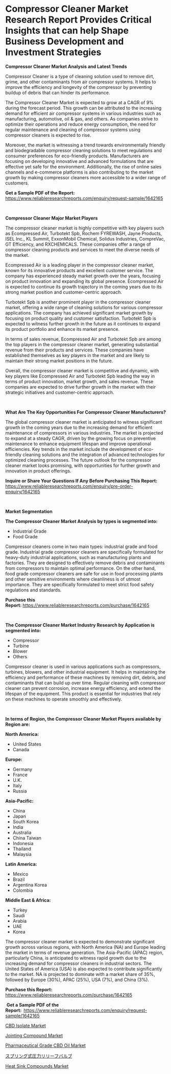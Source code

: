 <p><h1>Compressor Cleaner Market Research Report Provides Critical Insights that can help Shape Business Development and Investment Strategies</h1></p><p><strong>Compressor Cleaner Market Analysis and Latest Trends</strong></p>
<p><p>Compressor Cleaner is a type of cleaning solution used to remove dirt, grime, and other contaminants from air compressor systems. It helps to improve the efficiency and longevity of the compressor by preventing buildup of debris that can hinder its performance.</p><p>The Compressor Cleaner Market is expected to grow at a CAGR of 9% during the forecast period. This growth can be attributed to the increasing demand for efficient air compressor systems in various industries such as manufacturing, automotive, oil & gas, and others. As companies strive to optimize their operations and reduce energy consumption, the need for regular maintenance and cleaning of compressor systems using compressor cleaners is expected to rise.</p><p>Moreover, the market is witnessing a trend towards environmentally friendly and biodegradable compressor cleaning solutions to meet regulations and consumer preferences for eco-friendly products. Manufacturers are focusing on developing innovative and advanced formulations that are effective yet safe for the environment. Additionally, the rise of online sales channels and e-commerce platforms is also contributing to the market growth by making compressor cleaners more accessible to a wider range of customers.</p></p>
<p><strong>Get a Sample PDF of the Report:&nbsp;</strong> <a href="https://www.reliableresearchreports.com/enquiry/request-sample/1642165">https://www.reliableresearchreports.com/enquiry/request-sample/1642165</a></p>
<p>&nbsp;</p>
<p><strong>Compressor Cleaner Major Market Players</strong></p>
<p><p>The compressor cleaner market is highly competitive with key players such as Ecompressed Air, Turbotekt Spb, Rochem FYREWASH, Jayne Products, ISEL Inc., KL Summit, ExxonMobil Chemical, Solidus Industries, CompreVac, GT Efficiency, and RXCHEMICALS. These companies offer a range of compressor cleaning products and services to meet the diverse needs of the market. </p><p>Ecompressed Air is a leading player in the compressor cleaner market, known for its innovative products and excellent customer service. The company has experienced steady market growth over the years, focusing on product innovation and expanding its global presence. Ecompressed Air is expected to continue its growth trajectory in the coming years due to its strong market position and customer-centric approach.</p><p>Turbotekt Spb is another prominent player in the compressor cleaner market, offering a wide range of cleaning solutions for various compressor applications. The company has achieved significant market growth by focusing on product quality and customer satisfaction. Turbotekt Spb is expected to witness further growth in the future as it continues to expand its product portfolio and enhance its market presence.</p><p>In terms of sales revenue, Ecompressed Air and Turbotekt Spb are among the top players in the compressor cleaner market, generating substantial revenue from their products and services. These companies have established themselves as key players in the market and are likely to maintain their strong market positions in the future.</p><p>Overall, the compressor cleaner market is competitive and dynamic, with key players like Ecompressed Air and Turbotekt Spb leading the way in terms of product innovation, market growth, and sales revenue. These companies are expected to drive further growth in the market with their strategic initiatives and customer-centric approach.</p></p>
<p>&nbsp;</p>
<p><strong>What Are The Key Opportunities For Compressor Cleaner Manufacturers?</strong></p>
<p><p>The global compressor cleaner market is anticipated to witness significant growth in the coming years due to the increasing demand for efficient maintenance of compressors in various industries. The market is projected to expand at a steady CAGR, driven by the growing focus on preventive maintenance to enhance equipment lifespan and improve operational efficiencies. Key trends in the market include the development of eco-friendly cleaning solutions and the integration of advanced technologies for optimized cleaning processes. The future outlook for the compressor cleaner market looks promising, with opportunities for further growth and innovation in product offerings.</p></p>
<p><strong>Inquire or Share Your Questions If Any Before Purchasing This Report:</strong> <a href="https://www.reliableresearchreports.com/enquiry/pre-order-enquiry/1642165">https://www.reliableresearchreports.com/enquiry/pre-order-enquiry/1642165</a></p>
<p>&nbsp;</p>
<p><strong>Market Segmentation</strong></p>
<p><strong>The Compressor Cleaner Market Analysis by types is segmented into:</strong></p>
<p><ul><li>Industrial Grade</li><li>Food Grade</li></ul></p>
<p><p>Compressor cleaners come in two main types: industrial grade and food grade. Industrial grade compressor cleaners are specifically formulated for heavy-duty industrial applications, such as manufacturing plants and factories. They are designed to effectively remove debris and contaminants from compressors to maintain optimal performance. On the other hand, food grade compressor cleaners are safe for use in food processing plants and other sensitive environments where cleanliness is of utmost importance. They are specifically formulated to meet strict food safety regulations and standards.</p></p>
<p><strong>Purchase this Report:&nbsp;</strong><a href="https://www.reliableresearchreports.com/purchase/1642165">https://www.reliableresearchreports.com/purchase/1642165</a></p>
<p>&nbsp;</p>
<p><strong>The Compressor Cleaner Market Industry Research by Application is segmented into:</strong></p>
<p><ul><li>Compressor</li><li>Turbine</li><li>Blower</li><li>Others</li></ul></p>
<p><p>Compressor cleaner is used in various applications such as compressors, turbines, blowers, and other industrial equipment. It helps in maintaining the efficiency and performance of these machines by removing dirt, debris, and contaminants that can build up over time. Regular cleaning with compressor cleaner can prevent corrosion, increase energy efficiency, and extend the lifespan of the equipment. This product is essential for industries that rely on these machines to operate smoothly and effectively.</p></p>
<p>&nbsp;</p>
<p><strong>In terms of Region, the Compressor Cleaner Market Players available by Region are:</strong></p>
<p>
    <p> <strong> North America: </strong>
        <ul>
            <li>United States</li>
            <li>Canada</li>
        </ul>
        </p> 
    <p> <strong> Europe: </strong>
        <ul>
            <li>Germany</li>
            <li>France</li>
            <li>U.K.</li>
            <li>Italy</li>
            <li>Russia</li>
        </ul>
        </p> 
    <p> <strong> Asia-Pacific: </strong>
        <ul>
            <li>China</li>
            <li>Japan</li>
            <li>South Korea</li>
            <li>India</li>
            <li>Australia</li>
            <li>China Taiwan</li>
            <li>Indonesia</li>
            <li>Thailand</li>
            <li>Malaysia</li>
        </ul>
        </p> 
    <p> <strong> Latin America: </strong>
        <ul>
            <li>Mexico</li>
            <li>Brazil</li>
            <li>Argentina Korea</li>
            <li>Colombia</li>
        </ul>
        </p> 
    <p> <strong> Middle East & Africa: </strong>
        <ul>
            <li>Turkey</li>
            <li>Saudi</li>
            <li>Arabia</li>
            <li>UAE</li>
            <li>Korea</li>
        </ul>
    </p>
    </p>
<p><p>The compressor cleaner market is expected to demonstrate significant growth across various regions, with North America (NA) and Europe leading the market in terms of revenue generation. The Asia-Pacific (APAC) region, particularly China, is anticipated to witness rapid growth due to the increasing demand for compressor cleaners in industrial sectors. The United States of America (USA) is also expected to contribute significantly to the market. NA is projected to dominate with a market share of 35%, followed by Europe (30%), APAC (25%), USA (7%), and China (3%).</p></p>
<p><strong>Purchase this Report: </strong><a href="https://www.reliableresearchreports.com/purchase/1642165">https://www.reliableresearchreports.com/purchase/1642165</a></p>
<p>&nbsp;<strong>Get a Sample PDF of the Report:&nbsp;&nbsp;</strong><a href="https://www.reliableresearchreports.com/enquiry/request-sample/1642165">https://www.reliableresearchreports.com/enquiry/request-sample/1642165</a></p>
<p><strong></strong></p>
<p><p><a href="https://issuu.com/reportprime-2/docs/cbd-isolate-market-size-2030.pptx">CBD Isolate Market</a></p><p><a href="https://github.com/biheemgalvinlouises6hokrh3h/Market-Research-Report-List-1/blob/main/jointing-compound-market.md">Jointing Compound Market</a></p><p><a href="https://issuu.com/reportprime-2/docs/pharmaceutical-grade-cbd-oil-market-size-2030.pptx">Pharmaceutical Grade CBD Oil Market</a></p><p><a href="https://github.com/ihabdkwlxs948/Market-Research-Report-List-1/blob/main/3927339193979.md">スプリング式圧力リリーフバルブ</a></p><p><a href="https://github.com/guneycigdem35/Market-Research-Report-List-2/blob/main/heat-sink-compounds-market.md">Heat Sink Compounds Market</a></p></p>